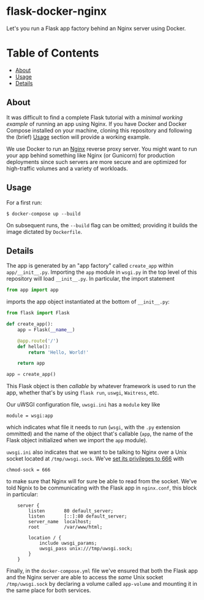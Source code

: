 # flask-docker-nginx

Let's you run a Flask app factory behind an Nginx server using Docker.

# Table of Contents

- [About](#about)
- [Usage](#usage)
- [Details](#details)

## About <a name="about"></a>

It was difficult to find a complete Flask tutorial with a _minimal working
example_ of running an app using Nginx. If you have Docker
and Docker Compose installed on your machine, cloning this repository and
following the (brief) [Usage](#usage) section will provide a working example.

We use Docker to run an [Nginx](https://hub.docker.com/_/nginx) reverse proxy
server. You might want to run your app behind something like Nginx (or
Gunicorn) for production deployments since such servers are more secure and are
optimized for high-traffic volumes and a variety of workloads.

## Usage <a name="usage"></a>

For a first run:

```
$ docker-compose up --build
```

On subsequent runs, the `--build` flag can be omitted; providing it builds the
image dictated by `Dockerfile`.

## Details <a name="details"></a>

The app is generated by an "app factory" called `create_app` within
`app/__init__.py`. Importing the `app` module in `wsgi.py` in the top level of
this repository will load `__init__.py`. In particular, the import statement

```python
from app import app
```

imports the app object instantiated at the bottom of `__init__.py`:

```python
from flask import Flask

def create_app():
    app = Flask(__name__)

    @app.route('/')
    def hello():
        return 'Hello, World!'

    return app

app = create_app()
```

This Flask object is then _callable_ by whatever framework is used to run the
app, whether that's by using `flask run`, `uswgi`, `Waitress`, etc.

Our uWSGI configuration file, `uwsgi.ini` has a `module` key like

```
module = wsgi:app
```

which indicates what file it needs to run (`wsgi`, with the `.py` extension
ommitted) and the name of the object that's callable (`app`, the name of the
Flask object initialized when we import the `app` module).

`uwsgi.ini` also indicates that we want to be talking to Nginx over a Unix
socket located at `/tmp/uwsgi.sock`. We've [set its privileges to
666](https://www.youtube.com/watch?v=AGHmr1NyBTw&feature=youtu.be&t=139) with

```
chmod-sock = 666
```

to make sure that Nginx will for sure be able to read from the socket. We've
told Ngnix to be communicating with the Flask app in `nginx.conf`, this block
in particular:

```
    server {
        listen       80 default_server;
        listen       [::]:80 default_server;
        server_name  localhost;
        root         /var/www/html;

        location / {
            include uwsgi_params;
            uwsgi_pass unix:///tmp/uwsgi.sock;
        }
    }
```

Finally, in the `docker-compose.yml` file we've ensured that both the Flask app
and the Nginx server are able to access the _same_ Unix socket
`/tmp/uwsgi.sock` by declaring a volume called `app-volume` and mounting it in
the same place for both services.

